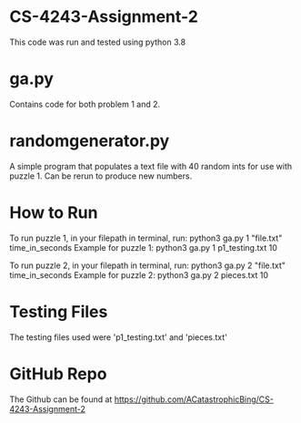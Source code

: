 # CS-4243-Assignment-2
This code was run and tested using python 3.8

# ga.py
Contains code for both problem 1 and 2.

# randomgenerator.py
A simple program that populates a text file with 40 random ints for use with puzzle 1. Can be rerun to produce new numbers. 
# How to Run
To run puzzle 1, in your filepath in terminal, run:
python3 ga.py 1 "file.txt" time_in_seconds
Example for puzzle 1:
python3 ga.py 1 p1_testing.txt 10

To run puzzle 2, in your filepath in terminal, run:
python3 ga.py 2 "file.txt" time_in_seconds
Example for puzzle 2:
python3 ga.py 2 pieces.txt 10

# Testing Files
The testing files used were 'p1_testing.txt' and 'pieces.txt'

# GitHub Repo
The Github can be found at https://github.com/ACatastrophicBing/CS-4243-Assignment-2
